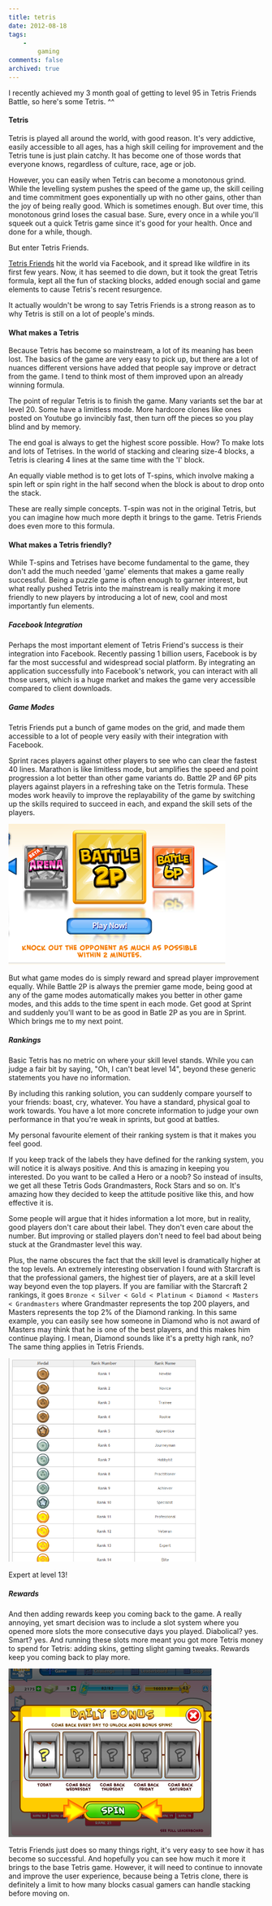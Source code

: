 ```yaml
---
title: tetris
date: 2012-08-18
tags:
    -
        gaming
comments: false
archived: true
---
```


<p>
    I recently achieved my 3 month goal of getting to level 95 in Tetris Friends Battle, so here's some Tetris. ^^
</p>

<p>
    <h4>Tetris</h4>
</p>

<p>
    Tetris is played all around the world, with good reason. It's very addictive, easily accessible to all ages, has a high skill ceiling for improvement and the Tetris <span class="italics">tune</span> is just plain catchy. It has become one of those words that everyone knows, regardless of culture, race, age or job.
</p>

<p>
    However, you can easily when Tetris can become a monotonous grind. While the levelling system pushes the speed of the game up, the skill ceiling and time commitment goes exponentially up with no other gains, other than the joy of being really good. Which is sometimes enough. But over time, this monotonous grind loses the casual base. Sure, every once in a while you'll squeek out a quick Tetris game since it's good for your health. Once and done for a while, though.
</p>

<p>
    But enter Tetris Friends.
</p>

<p>
    <a href="http://www.tetrisfriends.com/" target="_blank">Tetris Friends</a> hit the world via Facebook, and it spread like wildfire in its first few years. Now, it has seemed to die down, but it took the great Tetris formula, kept all the fun of stacking blocks, added enough social and game elements to cause Tetris's recent resurgence.
</p>

<p>
    It actually wouldn't be wrong to say Tetris Friends is a strong reason as to why Tetris is still on a lot of people's minds.
</p>

<p>
    <h4>What makes a Tetris</h4>
</p>

<p>
    Because Tetris has become so mainstream, a lot of its meaning has been lost. The basics of the game are very easy to pick up, but there are a lot of nuances different versions have added that people say improve or detract from the game. I tend to think most of them improved upon an already winning formula.
</p>

<p>
    The point of regular Tetris is to finish the game. Many variants set the bar at level 20. Some have a limitless mode. More hardcore clones like ones posted on Youtube go invincibly fast, then turn off the pieces so you play blind and by memory.
</p>

<p>
    The end goal is always to get the highest score possible. How? To make lots and lots of Tetrises. In the world of stacking and clearing size-4 blocks, a Tetris is clearing 4 lines at the same time with the 'I' block.
</p>

<p>
    An equally viable method is to get lots of T-spins, which involve making a spin left or spin right in the half second when the block is about to drop onto the stack.
</p>

<p>
    These are really simple concepts. T-spin was not in the original Tetris, but you can imagine how much more depth it brings to the game.
    Tetris Friends does even more to this formula.
</p>

<p>
    <h4>What makes a Tetris friendly?</h4>
</p>

<p>
    While T-spins and Tetrises have become fundamental to the game, they don't add the much needed 'game' elements that makes a game really successful. Being a puzzle game is often enough to garner interest, but what really pushed Tetris into the mainstream is really making it more friendly to new players by introducing a lot of new, cool and most importantly fun elements.
</p>

<p>
    <h5>Facebook Integration</h5>
</p>

<p>
    Perhaps the most important element of Tetris Friend's success is their integration into Facebook. Recently passing 1 billion users, Facebook is by far the most successful and widespread social platform. By integrating an application successfully into Facebook's network, you can interact with all those users, which is a huge market and makes the game very accessible compared to client downloads.
</p>

<p>
    <h5>Game Modes</h5>
</p>

<p>
    Tetris Friends put a bunch of game modes on the grid, and made them accessible to a lot of people very easily with their integration with Facebook.
</p>

<p>
    Sprint races players against other players to see who can clear the fastest 40 lines. Marathon is like limitless mode, but amplifies the speed and point progression a lot better than other game variants do. Battle 2P and 6P pits players against players in a refreshing take on the Tetris formula. These modes work heavily to improve the replayability of the game by switching up the skills required to succeed in each, and expand the skill sets of the players.
</p>

<p>
    <a href="/images/tetris4.png" title="Battle 2P Mode" rel="tetris" class="fancybox">
        <img src="/images/tetris4.png" alt="Battle 2P Mode" class="scale-with-grid" style="max-height:400px;" />
    </a>
</p>

<p>
    But what game modes do is simply reward and spread player improvement equally. While Battle 2P is always the premier game mode, being good at any of the game modes automatically makes you better in other game modes, and this adds to the time spent in each mode. Get good at Sprint and suddenly you'll want to be as good in Batle 2P as you are in Sprint. Which brings me to my next point.
</p>

<p>
    <h5>Rankings</h5>
</p>

<p>
    Basic Tetris has no metric on where your skill level stands. While you can judge a fair bit by saying, "Oh, I can't beat level 14", beyond these generic statements you have no information.
</p>

<p>
    By including this ranking solution, you can suddenly compare yourself to your friends: boast, cry, whatever. You have a standard, physical goal to work towards. You have a lot more concrete information to judge your own performance in that you're weak in sprints, but good at battles.
</p>

<p>
    My personal favourite element of their ranking system is that it makes you feel good.
</p>

<p>
    If you keep track of the labels they have defined for the ranking system, you will notice it is always positive. And this is amazing in keeping you interested. Do you want to be called a Hero or a noob? So instead of insults, we get all these Tetris Gods Grandmasters, Rock Stars and so on. It's amazing how they decided to keep the attitude positive like this, and how effective it is.
</p>

<p>
    Some people will argue that it hides information a lot more, but in reality, good players don't care about their label. They don't even care about the number. But improving or stalled players don't need to feel bad about being stuck at the Grandmaster level this way.
</p>

<p>
    Plus, the name obscures the fact that the skill level is dramatically higher at the top levels. An extremely interesting observation I found with Starcraft is that the professional gamers, the highest tier of players, are at a skill level way beyond even the top players. If you are familiar with the Starcraft 2 rankings, it goes
    <code>Bronze &lt; Silver &lt; Gold &lt; Platinum &lt; Diamond &lt; Masters &lt; Grandmasters</code>
     where Grandmaster represents the top 200 players, and Masters represents the top 2% of the Diamond ranking. In this same example, you can easily see how someone in Diamond who is not award of Masters may think that he is one of the best players, and this makes him continue playing. I mean, Diamond sounds like it's a pretty high rank, no? The same thing applies in Tetris Friends.
</p>

<p>
    <a href="/images/tetrisranks.png" title="Already an expert at level 13!" rel="tetris" class="fancybox">
        <img src="/images/tetrisranks.png" alt="Already an expert at level 13!" class="scale-with-grid" style="max-height:400px;" />
    </a>
</p>

<p>
    Expert at level 13!
</p>

<p>
    <h5>Rewards</h5>
</p>

<p>
    And then adding rewards keep you coming back to the game. A really annoying, yet smart decision was to include a slot system where you opened more slots the more consecutive days you played. Diabolical? yes. Smart? yes. And running these slots more meant you got more Tetris money to spend for Tetris: adding skins, getting slight gaming tweaks. Rewards keep you coming back to play more.
</p>

<p>
    <a href="/images/tetris1.png" title="Keep playing with slots" rel="tetris" class="fancybox">
        <img src="/images/tetris1.png" alt="Keep playing with slots" class="scale-with-grid" style="max-height:400px;" />
    </a>
</p>

<p>
    Tetris Friends just does so many things right, it's very easy to see how it has become so successful. And hopefully you can see how much it more it brings to the base Tetris game. However, it will need to continue to innovate and improve the user experience, because being a Tetris clone, there is definitely a limit to how many blocks casual gamers can handle stacking before moving on.
</p>
